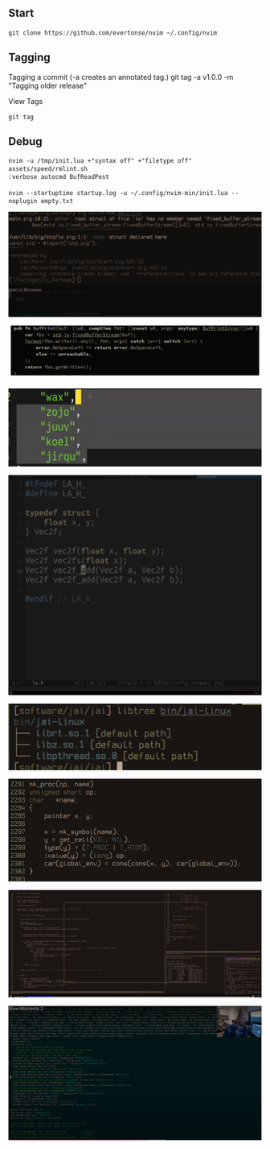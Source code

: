 
## Start

    git clone https://github.com/evertonse/nvim ~/.config/nvim

## Tagging
    
Tagging a commit (-a creates an annotated tag.)
    git tag -a v1.0.0 <commit-hash> -m "Tagging older release"

View Tags

    git tag

## Debug

    nvim -u /tmp/init.lua +"syntax off" +"filetype off" assets/speed/rmlint.sh
    :verbose autocmd BufReadPost

    nvim --startuptime startup.log -u ~/.config/nvim-min/init.lua --noplugin empty.txt


![](assets/theme1.png)

![](assets/theme2.png)

![](assets/selection_color.png)

![](assets/tsodingold.png)

![](assets/theme3.png)

![](assets/theme4.png)

![](assets/theme5.png)

![](assets/blow_theme.png)
